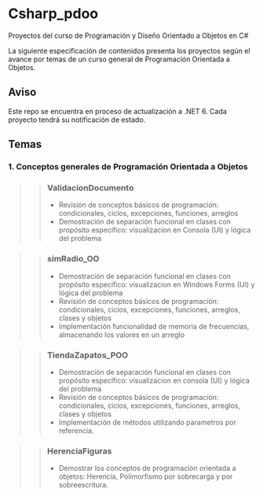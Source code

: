 # Csharp_pdoo
Proyectos del curso de Programación y Diseño Orientado a Objetos en C#

La siguiente especificación de contenidos presenta los proyectos según el avance por temas de un curso general de Programación Orientada a Objetos.

## Aviso
Este repo se encuentra en proceso de actualización a .NET 6. Cada proyecto tendrá su notificación de estado.

## Temas

### 1. Conceptos generales de Programación Orientada a Objetos

>>### ValidacionDocumento
>>- Revisión de conceptos básicos de programación: condicionales, ciclos, excepciones, funciones, arreglos
>>- Demostración de separación funcional en clases con propósito específico: visualizacion en Consola (UI) y lógica del problema

>>### simRadio_OO
>>- Demostración de separación funcional en clases con propósito específico: visualizacion en Windows Forms (UI) y lógica del problema
>>- Revisión de conceptos básicos de programación: condicionales, ciclos, excepciones, funciones, arreglos, clases y objetos
>>- Implementación funcionalidad de memoria de frecuencias, almacenando los valores en un arreglo

>>### TiendaZapatos_POO
>>- Demostración de separación funcional en clases con propósito específico: visualizacion en consola (UI) y lógica del problema
>>- Revisión de conceptos básicos de programación: condicionales, ciclos, excepciones, funciones, arreglos, clases y objetos
>>- Implementación de métodos utilizando parametros por referencia.

>>### HerenciaFiguras
>>- Demostrar los conceptos de programación orientada a objetos: Herencia, Polimorfismo por sobrecarga y por sobreescritura.
